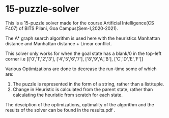 # 15-puzzle-solver
 This is a 15-puzzle solver made for the course Artificial Intelligence(CS F407) of BITS Pilani, Goa Campus(Sem-I,2020-2021). 

 The A* graph search algorithm is used here with the heuristics Manhattan distance and Manhattan distance + Linear conflict.

 This solver only works for when the goal state has a blank/0 in the top-left corner i.e 
 [['0','1','2','3'],
 ['4','5','6','7'],
 ['8','9','A','B'],
 ['C','D','E','F']]

 Various Optimizations are done to decrease the run-time some of which are:
 1. The puzzle is represented in the form of a string, rather than a list/tuple.
 2. Change in Heuristic is calculated from the parent state, rather than calculating the heuristic from scratch for each state.
 
 The desciption of the optimizations, optimality of the algorithm and the results of the solver can be found in the results.pdf .
